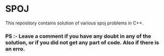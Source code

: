  # SPOJ 
 This repository contains solution of various spoj problems in C++.

### PS :- Leave a comment if you have any doubt in any of the solution, or if you did not get any part of code. Also if there is an erro.
